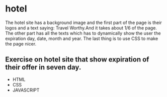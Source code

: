# hotel
The hotel site has a background image and the first part of the page is their logos and a text saying:
Travel Worthy.And it takes about 1/6 of the page.
The other part has all the texts which has to dynamically show the user the expiration day, date, month and year.
The last thing is to use CSS to make the page nicer.
## Exercise on hotel site that show expiration of their offer in seven day.
- HTML
- CSS
- JAVASCRIPT
